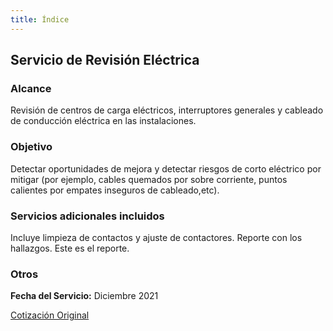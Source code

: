 ```yaml
---
title: Índice
---
```

## Servicio de Revisión Eléctrica

### Alcance

Revisión de centros de carga eléctricos, interruptores generales y cableado de conducción eléctrica en las instalaciones.  

### Objetivo
Detectar oportunidades de mejora y detectar riesgos de corto eléctrico por mitigar (por ejemplo, cables quemados por sobre corriente, puntos calientes por empates inseguros de cableado,etc).

### Servicios adicionales incluidos
Incluye limpieza de contactos y ajuste de contactores.
Reporte con los hallazgos.  Este es el reporte.

### Otros
**Fecha del Servicio:**  Diciembre 2021


[Cotización Original](./CotizJServ-Elec1.pdf "Va pues")
